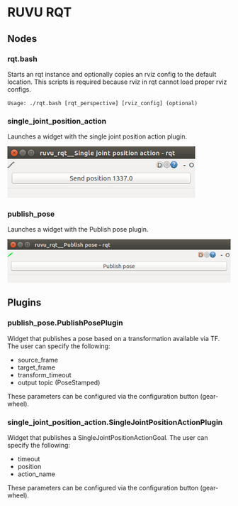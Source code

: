 <!--
Copyright 2020 RUVU Robotics B.V.
-->

# RUVU RQT

## Nodes

### rqt.bash

Starts an rqt instance and optionally copies an rviz config to the default location. This scripts is required because
rviz in rqt cannot load proper rviz configs.

```
Usage: ./rqt.bash [rqt_perspective] [rviz_config] (optional)
```

### single_joint_position_action

Launches a widget with the single joint position action plugin.

![single_joint_position](doc/single_joint_position.png)

### publish_pose

Launches a widget with the Publish pose plugin.

![publish_pose](doc/publish_pose.png)

## Plugins

### publish_pose.PublishPosePlugin

Widget that publishes a pose based on a transformation available via TF. The user can specify the following:

- source_frame
- target_frame
- transform_timeout
- output topic (PoseStamped)

These parameters can be configured via the configuration button (gear-wheel).

### single_joint_position_action.SingleJointPositionActionPlugin

Widget that publishes a SingleJointPositionActionGoal. The user can specify the following:

- timeout
- position
- action_name

These parameters can be configured via the configuration button (gear-wheel).
